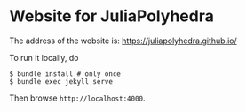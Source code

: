 Website for JuliaPolyhedra
==========================

The address of the website is: https://juliapolyhedra.github.io/

To run it locally, do
```
$ bundle install # only once
$ bundle exec jekyll serve
```
Then browse `http://localhost:4000`.
